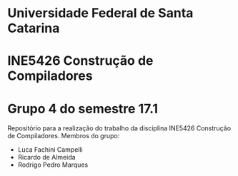 # Universidade Federal de Santa Catarina
# INE5426 Construção de Compiladores
# Grupo 4 do semestre 17.1

Repositório para a realização do trabalho da disciplina INE5426 Construção de Compiladores.
Membros do grupo:
- Luca Fachini Campelli
- Ricardo de Almeida
- Rodrigo Pedro Marques
